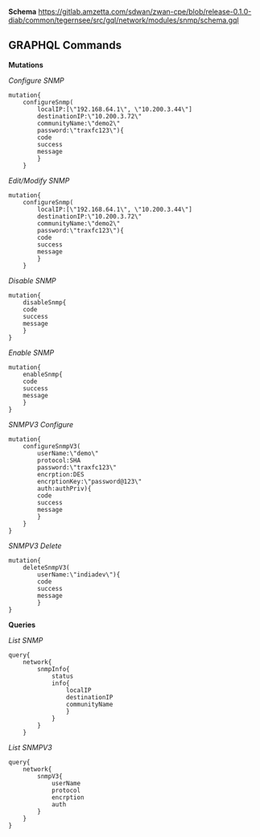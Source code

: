 **Schema**
https://gitlab.amzetta.com/sdwan/zwan-cpe/blob/release-0.1.0-diab/common/tegernsee/src/gql/network/modules/snmp/schema.gql

## GRAPHQL Commands

**Mutations**

*Configure SNMP*

    mutation{
        configureSnmp(
            localIP:[\"192.168.64.1\", \"10.200.3.44\"]
            destinationIP:\"10.200.3.72\"
            communityName:\"demo2\"
            password:\"traxfc123\"){
            code
            success
            message
            }
        }
        
*Edit/Modify SNMP*

    mutation{
        configureSnmp(
            localIP:[\"192.168.64.1\", \"10.200.3.44\"]
            destinationIP:\"10.200.3.72\"
            communityName:\"demo2\"
            password:\"traxfc123\"){
            code
            success
            message
            }
        }
    
*Disable SNMP*

    mutation{
        disableSnmp{
        code
        success
        message
        }
    }
    
*Enable SNMP*

    mutation{
        enableSnmp{
        code
        success
        message
        }
    }
    
*SNMPV3 Configure*

    mutation{
        configureSnmpV3(
            userName:\"demo\"
            protocol:SHA
            password:\"traxfc123\"
            encrption:DES
            encrptionKey:\"password@123\"
            auth:authPriv){
            code
            success
            message
            }
        }
    }
    
*SNMPV3 Delete*

    mutation{
        deleteSnmpV3(
            userName:\"indiadev\"){
            code
            success
            message
            }
    }

**Queries**

*List SNMP*

    query{
        network{
            snmpInfo{
                status
                info{
                    localIP
                    destinationIP
                    communityName
                    }
                }
            }
        }
        
*List SNMPV3*

    query{
        network{ 
            snmpV3{ 
                userName 
                protocol
                encrption 
                auth
            }
        }
    }